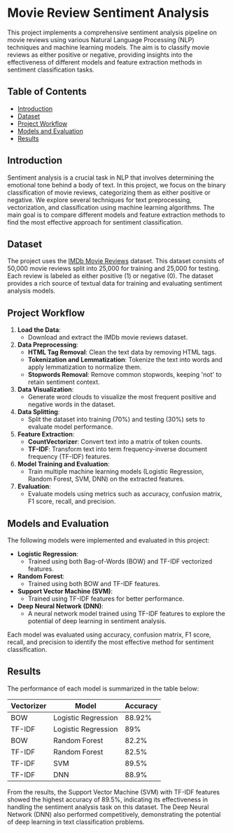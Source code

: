 # Movie Review Sentiment Analysis

This project implements a comprehensive sentiment analysis pipeline on movie reviews using various Natural Language Processing (NLP) techniques and machine learning models. The aim is to classify movie reviews as either positive or negative, providing insights into the effectiveness of different models and feature extraction methods in sentiment classification tasks.

## Table of Contents
- [Introduction](#introduction)
- [Dataset](#dataset)
- [Project Workflow](#project-workflow)
- [Models and Evaluation](#models-and-evaluation)
- [Results](#results)

## Introduction
Sentiment analysis is a crucial task in NLP that involves determining the emotional tone behind a body of text. In this project, we focus on the binary classification of movie reviews, categorizing them as either positive or negative. We explore several techniques for text preprocessing, vectorization, and classification using machine learning algorithms. The main goal is to compare different models and feature extraction methods to find the most effective approach for sentiment classification.

## Dataset
The project uses the [IMDb Movie Reviews](http://ai.stanford.edu/~amaas/data/sentiment/aclImdb_v1.tar.gz) dataset. This dataset consists of 50,000 movie reviews split into 25,000 for training and 25,000 for testing. Each review is labeled as either positive (1) or negative (0). The dataset provides a rich source of textual data for training and evaluating sentiment analysis models.

## Project Workflow
1. **Load the Data**:
   - Download and extract the IMDb movie reviews dataset.
2. **Data Preprocessing**:
   - **HTML Tag Removal**: Clean the text data by removing HTML tags.
   - **Tokenization and Lemmatization**: Tokenize the text into words and apply lemmatization to normalize them.
   - **Stopwords Removal**: Remove common stopwords, keeping 'not' to retain sentiment context.
3. **Data Visualization**:
   - Generate word clouds to visualize the most frequent positive and negative words in the dataset.
4. **Data Splitting**:
   - Split the dataset into training (70%) and testing (30%) sets to evaluate model performance.
5. **Feature Extraction**:
   - **CountVectorizer**: Convert text into a matrix of token counts.
   - **TF-IDF**: Transform text into term frequency-inverse document frequency (TF-IDF) features.
6. **Model Training and Evaluation**:
   - Train multiple machine learning models (Logistic Regression, Random Forest, SVM, DNN) on the extracted features.
7. **Evaluation**:
   - Evaluate models using metrics such as accuracy, confusion matrix, F1 score, recall, and precision.

## Models and Evaluation
The following models were implemented and evaluated in this project:

- **Logistic Regression**:
  - Trained using both Bag-of-Words (BOW) and TF-IDF vectorized features.
- **Random Forest**:
  - Trained using both BOW and TF-IDF features.
- **Support Vector Machine (SVM)**:
  - Trained using TF-IDF features for better performance.
- **Deep Neural Network (DNN)**:
  - A neural network model trained using TF-IDF features to explore the potential of deep learning in sentiment analysis.

Each model was evaluated using accuracy, confusion matrix, F1 score, recall, and precision to identify the most effective method for sentiment classification.

## Results
The performance of each model is summarized in the table below:

| Vectorizer | Model                | Accuracy |
|------------|----------------------|----------|
| BOW        | Logistic Regression  | 88.92%   |
| TF-IDF     | Logistic Regression  | 89%      |
| BOW        | Random Forest        | 82.2%    |
| TF-IDF     | Random Forest        | 82.5%    |
| TF-IDF     | SVM                  | 89.5%    |
| TF-IDF     | DNN                  | 88.9%    |

From the results, the Support Vector Machine (SVM) with TF-IDF features showed the highest accuracy of 89.5%, indicating its effectiveness in handling the sentiment analysis task on this dataset. The Deep Neural Network (DNN) also performed competitively, demonstrating the potential of deep learning in text classification problems.
